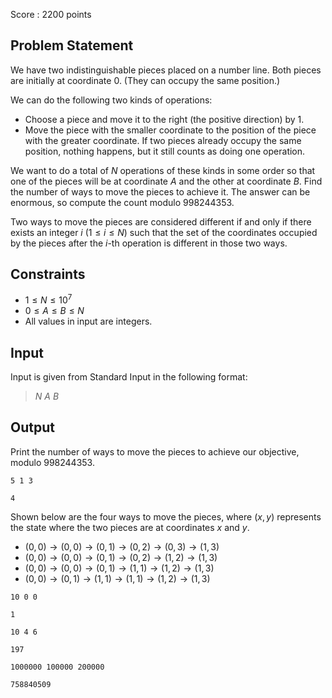 Score : $2200$ points

## Problem Statement

We have two indistinguishable pieces placed on a number line.
Both pieces are initially at coordinate $0$. (They can occupy the same position.)

We can do the following two kinds of operations:

- Choose a piece and move it to the right (the positive direction) by $1$.
- Move the piece with the smaller coordinate to the position of the piece with the greater coordinate.
If two pieces already occupy the same position, nothing happens, but it still counts as doing one operation.

We want to do a total of $N$ operations of these kinds in some order so that one of the pieces will be at coordinate $A$ and the other at coordinate $B$.
Find the number of ways to move the pieces to achieve it.
The answer can be enormous, so compute the count modulo $998244353$.

Two ways to move the pieces are considered different if and only if there exists an integer $i$ ($1 \leq i \leq N$) such that the set of the coordinates occupied by the pieces after the $i$-th operation is different in those two ways.

## Constraints

- $1 \leq N \leq 10^7$
- $0 \leq A \leq B \leq N$
- All values in input are integers.

## Input

Input is given from Standard Input in the following format:

> $N$ $A$ $B$

## Output

Print the number of ways to move the pieces to achieve our objective, modulo $998244353$.

```input1
5 1 3
```

```output1
4
```

Shown below are the four ways to move the pieces, where $(x,y)$ represents the state where the two pieces are at coordinates $x$ and $y$.

- $(0,0) \to (0,0) \to (0,1) \to (0,2) \to (0,3) \to (1,3)$
- $(0,0) \to (0,0) \to (0,1) \to (0,2) \to (1,2) \to (1,3)$
- $(0,0) \to (0,0) \to (0,1) \to (1,1) \to (1,2) \to (1,3)$
- $(0,0) \to (0,1) \to (1,1) \to (1,1) \to (1,2) \to (1,3)$

```input2
10 0 0
```

```output2
1
```

```input3
10 4 6
```

```output3
197
```

```input4
1000000 100000 200000
```

```output4
758840509
```